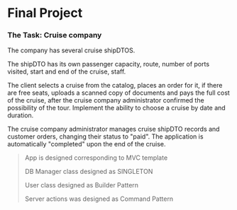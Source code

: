 # Final Project

### The Task: Cruise company

The company has several cruise shipDTOS. 

The shipDTO has its own passenger capacity, route, number of ports visited, start and end of the cruise, staff.

The client selects a cruise from the catalog, places an order for it, if there are free seats, uploads a scanned copy of documents and pays the full cost of the cruise, after the cruise company administrator confirmed the possibility of the tour.
Implement the ability to choose a cruise by date and duration.

The cruise company administrator manages cruise shipDTO records and customer orders, changing their status to "paid".
The application is automatically "completed" upon the end of the cruise.



>App is designed corresponding to MVC template
> 
> DB Manager class designed as SINGLETON
> 
> User class designed as Builder Pattern
> 
> Server actions was designed as Command Pattern

[//]: # (> Used PRG&#40;Post/Redirect/Get&#41; Pattern)
